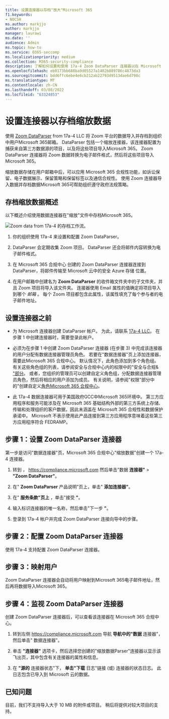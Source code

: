```yaml
---
title: 设置连接器以存档"放大"Microsoft 365
f1.keywords:
- NOCSH
ms.author: markjjo
author: markjjo
manager: laurawi
ms.date: ''
audience: Admin
ms.topic: how-to
ms.service: O365-seccomp
ms.localizationpriority: medium
ms.collection: M365-security-compliance
description: 了解如何设置和使用 17a-4 Zoom DataParser 连接器以在 Microsoft 365 中导入和存档 Zoom 数据。
ms.openlocfilehash: eb0173bb688ba9d05527a1402b889786c4873da3
ms.sourcegitcommit: bdd6ffc6ebe4e6cb212ab22793d9513dae6d798c
ms.translationtype: MT
ms.contentlocale: zh-CN
ms.lasthandoff: 03/08/2022
ms.locfileid: "63324853"
---
```

# <a name="set-up-a-connector-to-archive-zoom-data"></a>设置连接器以存档缩放数据

使用 [Zoom DataParser](https://www.17a-4.com/dataparser/) from 17a-4 LLC 将 Zoom 平台的数据导入并存档到组织中用户Microsoft 365邮箱。 DataParser 包括一个缩放连接器，该连接器配置为捕获来自第三方数据源的项目，以及将这些项目导入Microsoft 365。 Zoom DataParser 连接器将 Zoom 数据转换为电子邮件格式，然后将这些项目导入 Microsoft 365。

缩放数据存储在用户邮箱中后，可以应用 Microsoft 365 合规性功能，如诉讼保留、电子数据展示、保留策略和保留标签以及通信合规性。 使用 Zoom 连接器导入数据并存档数据Microsoft 365可帮助组织遵守政府法规策略。

## <a name="overview-of-archiving-zoom-data"></a>存档缩放数据概述

以下概述介绍使用数据连接器在"缩放"文件中存档Microsoft 365。

![Zoom data from 17a-4 的存档工作流。](../media/ZoomDataParserConnectorWorkflow.png)

1. 你的组织使用 17a-4 来设置和配置 Zoom DataParser。

2. DataParser 会定期收集 Zoom 项目。 DataParser 还会将邮件内容转换为电子邮件格式。

3. 在 Microsoft 365 合规中心 创建的 Zoom DataParser 连接器连接到 DataParser，将邮件传输至 Microsoft 云中的安全 Azure 存储 位置。

4. 在用户邮箱中创建名为 **Zoom DataParser** 的收件箱文件夹中的子文件夹，并且 Zoom 项目将导入该文件夹。 连接器使用 Email 属性的值确定将项目导入到哪个 *邮箱* 。 每个 Zoom 项目都包含此属性，该属性填充了每个参与者的电子邮件地址。

## <a name="before-you-set-up-a-connector"></a>设置连接器之前

- 为 Microsoft 连接器创建 DataParser 帐户。 为此，请联系 [17a-4 LLC](https://www.17a-4.com/contact/)。 在步骤 1 中创建连接器时，需要登录此帐户。

- 必须为在步骤 1 中创建 Zoom DataParser 连接器 (在步骤 3) 中完成该连接器的用户分配有数据连接器管理员角色。 若要在"数据连接器"页上添加连接器，需要此Microsoft 365 合规中心。 默认情况下，此角色添加到多个角色组。 有关这些角色组的列表，请参阅安全与合规中心内的权限中的"安全与合规& ["部分](../security/office-365-security/permissions-in-the-security-and-compliance-center.md#roles-in-the-security--compliance-center)。 或者，您组织的管理员可以创建自定义角色组，分配数据连接器管理员角色，然后将相应的用户添加为成员。 有关说明，请参阅"权限"部分中的"创建自定义[角色Microsoft 365 合规中心](microsoft-365-compliance-center-permissions.md#create-a-custom-role-group)。

- 此 17a-4 数据连接器可用于美国政府GCC中Microsoft 365环境中。 第三方应用程序和服务可能涉及在 Microsoft 365 基础结构外部的第三方系统上存储、传输和处理组织的客户数据，因此未涵盖在 Microsoft 365 合规性和数据保护承诺中。 Microsoft 不表示使用此产品连接到第三方应用程序意味着这些第三方应用程序符合 FEDRAMP。

## <a name="step-1-set-up-a-zoom-dataparser-connector"></a>步骤 1：设置 Zoom DataParser 连接器

第一步是访问"数据连接器"页，Microsoft 365 合规中心"缩放数据"创建一个 17a-4 连接器。

1. 转到 ， <https://compliance.microsoft.com> 然后单击"数据 **连接器"** > **"Zoom DataParser"**。

2. 在" **Zoom DataParser** 产品说明"页上，单击" **添加连接器"**。

3. 在" **服务条款"页上** ，单击"接受 **"**。

4. 输入标识连接器的唯一名称，然后单击"下一步 **"**。

5. 登录到 17a-4 帐户并完成 Zoom DataParser 连接向导中的步骤。

## <a name="step-2-configure-the-zoom-dataparser-connector"></a>步骤 2：配置 Zoom DataParser 连接器

使用 17a-4 支持配置 Zoom DataParser 连接器。

## <a name="step-3-map-users"></a>步骤 3：映射用户

Zoom DataParser 连接器会自动将用户映射到Microsoft 365电子邮件地址，然后再将数据导入Microsoft 365。

## <a name="step-4-monitor-the-zoom-dataparser-connector"></a>步骤 4：监视 Zoom DataParser 连接器

创建 Zoom DataParser 连接器后，可以查看该连接器在 Microsoft 365 合规中心。

1. 转到左侧 <https://compliance.microsoft.com> 导航 **导航中的"数据** 连接器"，然后单击" 数据连接器"。

2. 单击 **"连接器"** 选项卡，然后选择您创建的"缩放数据Parser"连接器以显示该飞出页，其中包含有关连接器的属性和信息。

3. 在 **"源的** 连接器状态"下， **单击"下载** 日志"链接 (或) 连接器的状态日志。 此日志包含已导入到 Microsoft 云的数据。

## <a name="known-issues"></a>已知问题

目前，我们不支持导入大于 10 MB 的附件或项目。 稍后将提供对较大项目的支持。
